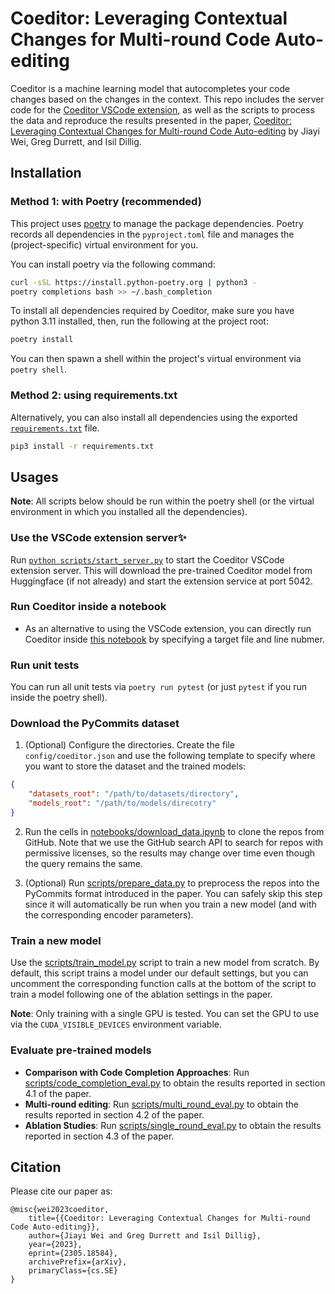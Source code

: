 # Coeditor: Leveraging Contextual Changes for Multi-round Code Auto-editing

Coeditor is a machine learning model that autocompletes your code changes based on the changes in the context. This repo includes the server code for the [Coeditor VSCode extension](https://marketplace.visualstudio.com/items?itemName=JiayiWei.vscode-coeditor), as well as the scripts to process the data and reproduce the results presented in the paper, [Coeditor: Leveraging Contextual Changes for Multi-round Code Auto-editing](https://arxiv.org/abs/2305.18584) by Jiayi Wei, Greg Durrett, and Isil Dillig.

## Installation

### Method 1: with Poetry (recommended)

This project uses [poetry](https://python-poetry.org) to manage the package dependencies. Poetry records all dependencies in the `pyproject.toml` file and manages the (project-specific) virtual environment for you.

You can install poetry via the following command:

```bash
curl -sSL https://install.python-poetry.org | python3 -
poetry completions bash >> ~/.bash_completion
```

To install all dependencies required by Coeditor, make sure you have python 3.11 installed, then, run the following at the project root:

```bash
poetry install
```

You can then spawn a shell within the project's virtual environment via `poetry shell`.

### Method 2: using requirements.txt

Alternatively, you can also install all dependencies using the exported [`requirements.txt`](requirements.txt) file.

```bash
pip3 install -r requirements.txt
```

## Usages

**Note**: All scripts below should be run within the poetry shell (or the virtual environment in which you installed all the dependencies).

### Use the VSCode extension server✨

Run [`python scripts/start_server.py`](scripts/start_server.py) to start the Coeditor VSCode extension server. This will download the pre-trained Coeditor model from Huggingface (if not already) and start the extension service at port 5042.

### Run Coeditor inside a notebook
- As an alternative to using the VSCode extension, you can directly run Coeditor inside [this notebook](notebooks/run_api.ipynb) by specifying a target file and line nubmer.

### Run unit tests

You can run all unit tests via `poetry run pytest` (or just `pytest` if you run inside the poetry shell).

### Download the PyCommits dataset

1. (Optional) Configure the directories. Create the file `config/coeditor.json` and use the following template to specify where you want to store the dataset and the trained models:

```json
{
    "datasets_root": "/path/to/datasets/directory",
    "models_root": "/path/to/models/direcotry"
}
```

2. Run the cells in [notebooks/download_data.ipynb](notebooks/download_data.ipynb) to clone the repos from GitHub. Note that we use the GitHub search API to search for repos with permissive licenses, so the results may change over time even though the query remains the same.

3. (Optional) Run [scripts/prepare_data.py](scripts/prepare_data.py) to preprocess the repos into the PyCommits format introduced in the paper. You can safely skip this step since it will automatically be run when you train a new model (and with the corresponding encoder parameters).

### Train a new model

Use the [scripts/train_model.py](scripts/train_model.py) script to train a new model from scratch. By default, this script trains a model under our default settings, but you can uncomment the corresponding function calls at the bottom of the script to train a model following one of the ablation settings in the paper.

**Note**: Only training with a single GPU is tested. You can set the GPU to use via the `CUDA_VISIBLE_DEVICES` environment variable.

### Evaluate pre-trained models

- **Comparison with Code Completion Approaches**: Run [scripts/code_completion_eval.py](scripts/code_completion_eval.py) to obtain the results reported in section 4.1 of the paper.
- **Multi-round editing**: Run [scripts/multi_round_eval.py](scripts/multi_round_eval.py) to obtain the results reported in section 4.2 of the paper.
- **Ablation Studies**: Run [scripts/single_round_eval.py](scripts/single_round_eval.py) to obtain the results reported in section 4.3 of the paper.


## Citation
Please cite our paper as:
```
@misc{wei2023coeditor,
    title={{Coeditor: Leveraging Contextual Changes for Multi-round Code Auto-editing}},
    author={Jiayi Wei and Greg Durrett and Isil Dillig},
    year={2023},
    eprint={2305.18584},
    archivePrefix={arXiv},
    primaryClass={cs.SE}
}
```
